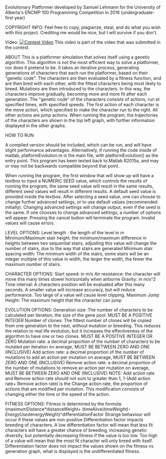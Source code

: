 Evolutionary Platformer
developed by Samuel Lehmann for the University of Alberta's ENCMP 100 Programming Competition in 2016 (undergraduate-first year)

COPYRIGHT INFO: Feel free to copy, plagiarize, steal, and do what you wish with this project. Crediting me would be nice, but I will survive
if you don't.

Video:
[![Contest Video](https://img.youtube.com/vi/nNFfOxdUSU/0.jpg)](https://www.youtube.com/watch?v=nNFfOxdUSU)
This video is part of the video that was submitted in the contest.


ABOUT
This is a platformer simulation that solves itself using a genetic algorithm. This algorithm is not the most efficient way to solve a platformer,
nor does it pretend to be. It takes an iterative process, generating generations of characters that each run the platformer, based on their
"genetic code". The characters are then evaluated by a fitness function, and are then bred with each other, with the fittest characters being
most likely to breed. Mutations are then introduced to the characters. In this way, the characters improve gradually, becoming more and more fit 
after each generation. The "genetic code" of the characters consists of actions, run at specified times, with specified speeds. The first action
of each character is the move action, which specified to make the character run to the right. All other actions are jump actions. When running
the program, the trajectories of the characters are shown in the top left graph, with further information displayed in the other graphs.

HOW TO RUN

A compiled version should be included, which can be run, and will have slight performance advantages. Alternatively, if running the code inside 
of matlab, platformEvolution.m is the main file, with platformEvolution() as the entry point. This program has been tested back to Matlab R2015a,
and may or may not be backwards compatible beyond that point.

When running the program, the first window that will show up will have a textbox to input a NUMERIC SEED value, which controls the results of
running the program, the same seed value will result in the same results, different seed values will result in different results. A default
seed value is provided inside the textbox.  After selecting a seed value, one can choose to change further advanced settings, or to use default 
values (recommended initially). Changing advanced settings will change output, even if the seed is the same. If one chooses to change advanced 
settings, a number of options will appear. Pressing the cancel button will terminate the program. Invalid values will cause errors.

LEVEL OPTIONS:
Level length : the length of the level in m
Minimum/Maximum stair height: the minimum/maximum difference in heights between two sequential stairs, adjusting this value will change the number
of stairs, due to the way that stairs are generated
Minimum stair spacing width: The minimum width of the stairs, some stairs will be an integer multiple of this value in width, the larger the width,
the fewer the maximum number of stairs.


CHARACTER OPTIONS:
Start speed: in m/s
Air resistance: the character will move this many times slower horizontally when airborne
Gravity: in m/s^2
Time interval: A characters position will be evaluated after this many seconds. A smaller value will increase accuracy, but will reduce performance.
Too large of a value will cause level clipping.
Maximum Jump Height:
The maximum height that the character can jump

EVOLUTION OPTIONS:
Generation size: The number of characters to be calculated per iteration, the size of the gene pool. MUST BE A POSITIVE INTEGER
Number of clones: The fittest number of clones will be copied from one generation to the next, without mutation or breeding. This reduces the relation
to real life evolution, but it increases the effectiveness of the algorithm to have one or two clones. MUST BE A POSITIVE INTEGER OR ZERO
Mutation rate: a decimal proportion of the number of characters to be mutated per iteration on average, MUST BE BETWEEN ZERO AND ONE (INCLUSIVE)
Add action rate: a decimal proportion of the number of mutations to add an action per mutation on average, MUST BE BETWEEN ZERO AND ONE (INCLUSIVE)
Remove action rate: a decimal proportion of the number of mutations to remove an action per mutation on average, MUST BE BETWEEN ZERO AND ONE
(INCLUSIVE)
NOTE: Add action rate and Remove action rate should not sum to greater than 1, 1-(Add action rate+ Remove action rate) is the Change action rate,
the proportion of actions that are modified per mutation. This modification consists of changing either the time or the speed of the action.

FITNESS OPTIONS:
Fitness is determined by the formula: (maximumDistance*distanceWeight+ (timeAlive)*timeWeight)-EnergyUsed*energyWeight)^differentiationFactor
Strange behaviour will occur if these values are non-positive
Differentiation factor impacts breeding of characters. A low differentiation factor will mean that less fit characters will have a greater chance of 
breeding, increasing genetic diversity, but potentially decreasing fitness if the value is too low. Too high of a value will mean that the most fit
character will only breed with itself. Differentiation factor does not impact the values shown on the fitness vs generation graph, what is displayed 
is the undifferentiated fitness.
